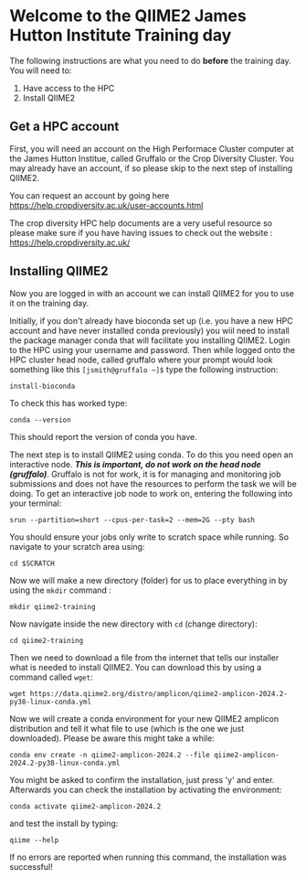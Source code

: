# Welcome to the QIIME2 James Hutton Institute Training day

The following instructions are what you need to do **before** the training day. You will need to:  

1. Have access to the HPC
2. Install QIIME2

## Get a HPC account

First, you will need an account on the High Performace Cluster computer at the James Hutton Institue, called Gruffalo or the Crop Diversity Cluster. You may already have an account, if so please skip to the next step of installing QIIME2.

You can request an account by going here https://help.cropdiversity.ac.uk/user-accounts.html  

The crop diversity HPC help documents are a very useful resource so please make sure if you have having issues to check out the website : https://help.cropdiversity.ac.uk/ 

## Installing QIIME2

Now you are logged in with an account we can install QIIME2 for you to use it on the training day. 

Initially, if you don't already have bioconda set up (i.e. you have a new HPC account and have never installed conda previously) you wiil need to install the package manager conda that will facilitate you installing QIIME2. Login to the HPC using your username and password. Then while logged onto the HPC cluster head node, called gruffalo where your prompt would look something like this `[jsmith@gruffalo ~]$` type the following instruction:

```
install-bioconda
```
To check this has worked type:

```
conda --version
```
This should report the version of conda you have. 

The next step is to install QIIME2 using conda. To do this you need open an interactive node. ***This is important, do not work on the head node (gruffalo)***. Gruffalo is not for work, it is for managing and monitoring job submissions and does not have the resources to perform the task we will be doing. To get an interactive job node to work on, entering the following into your terminal:
```
srun --partition=short --cpus-per-task=2 --mem=2G --pty bash 
```
You should ensure your jobs only write to scratch space while running. So navigate to your scratch area using:
```
cd $SCRATCH
```
Now we will make a new directory (folder) for us to place everything in by using the `mkdir` command :

```
mkdir qiime2-training
```
Now navigate inside the new directory with `cd` (change directory):
```
cd qiime2-training
```
Then we need to download a file from the internet that tells our installer what is needed to install QIIME2. You can download this by using a command called `wget`:

```
wget https://data.qiime2.org/distro/amplicon/qiime2-amplicon-2024.2-py38-linux-conda.yml
```

Now we will create a conda environment for your new QIIME2 amplicon distribution and tell it what file to use (which is the one we just downloaded). Please be aware this might take a while:

```
conda env create -n qiime2-amplicon-2024.2 --file qiime2-amplicon-2024.2-py38-linux-conda.yml
```

You might be asked to confirm the installation, just press 'y' and enter. Afterwards you can check the installation by activating the environment:
```
conda activate qiime2-amplicon-2024.2
```
and test the install by typing:
```
qiime --help
```
If no errors are reported when running this command, the installation was successful!

